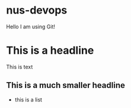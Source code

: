 # nus-devops

Hello I am using Git!

# This is a headline
This is text

## This is a much smaller headline
* this is a list
